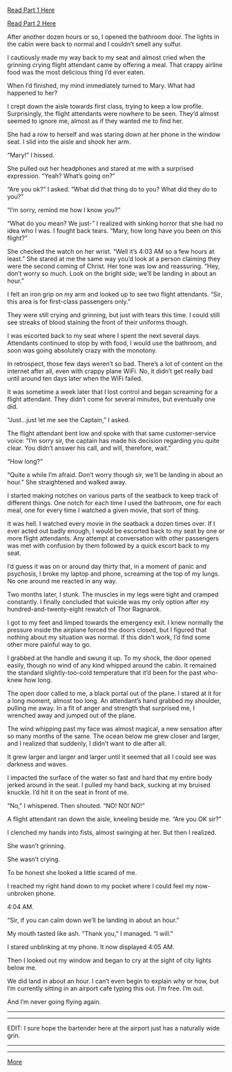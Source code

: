 [Read Part 1 Here](https://www.reddit.com/r/nosleep/comments/dlk100/ive_been_flying_for_almost_thirty_hours_and_the/?st=k269q0gn&sh=f6440917)

[Read Part 2 Here](https://www.reddit.com/r/nosleep/comments/dm86h5/ive_been_flying_for_almost_thirty_hours_and_the/?st=k269q1qh&sh=b655a8d9)

After another dozen hours or so, I opened the bathroom door. The lights in the cabin were back to normal and I couldn’t smell any sulfur. 

I cautiously made my way back to my seat and almost cried when the grinning crying flight attendant came by offering a meal. That crappy airline food was the most delicious thing I’d ever eaten. 

When I’d finished, my mind immediately turned to Mary. What had happened to her?

I crept down the aisle towards first class, trying to keep a low profile. Surprisingly, the flight attendants were nowhere to be seen. They’d almost seemed to ignore me, almost as if they wanted me to find her.

She had a row to herself and was staring down at her phone in the window seat. I slid into the aisle and shook her arm. 

“Mary!” I hissed.

She pulled out her headphones and stared at me with a surprised expression. “Yeah? What’s going on?”

“Are you ok?” I asked. “What did that thing do to you? What did they do to you?”

“I’m sorry, remind me how I know you?”

“What do you mean? We just-” I realized with sinking horror that she had no idea who I was. I fought back tears. “Mary, how long have you been on this flight?”

She checked the watch on her wrist. “Well it’s 4:03 AM so a few hours at least.” She stared at me the same way you’d look at a person claiming they were the second coming of Christ. Her tone was low and reassuring. “Hey, don’t worry so much. Look on the bright side; we’ll be landing in about an hour.”

I felt an iron grip on my arm and looked up to see two flight attendants. “Sir, this area is for first-class passengers only.” 

They were still crying and grinning, but just with tears this time. I could still see streaks of blood staining the front of their uniforms though. 

I was escorted back to my seat where I spent the next several days. Attendants continued to stop by with food, I would use the bathroom, and soon was going absolutely crazy with the monotony. 

In retrospect, those few days weren’t so bad. There’s a lot of content on the internet after all, even with crappy plane WiFi. No, it didn’t get really bad until around ten days later when the WiFi failed.

It was sometime a week later that I lost control and began screaming for a flight attendant. They didn’t come for several minutes, but eventually one did.

“Just...just let me see the Captain,” I asked.

The flight attendant bent low and spoke with that same customer-service voice: “I’m sorry sir, the captain has made his decision regarding you quite clear. You didn’t answer his call, and will, therefore, wait.”

“How long?”

“Quite a while I’m afraid. Don’t worry though sir, we’ll be landing in about an hour.” She straightened and walked away.

I started making notches on various parts of the seatback to keep track of different things. One notch for each time I used the bathroom, one for each meal, one for every time I watched a given movie, that sort of thing. 

It was hell. I watched every movie in the seatback a dozen times over. If I ever acted out badly enough, I would be escorted back to my seat by one or more flight attendants. Any attempt at conversation with other passengers was met with confusion by them followed by a quick escort back to my seat.

I’d guess it was on or around day thirty that, in a moment of panic and psychosis, I broke my laptop and phone, screaming at the top of my lungs. No one around me reacted in any way. 

Two months later, I stunk. The muscles in my legs were tight and cramped constantly. I finally concluded that suicide was my only option after my hundred-and-twenty-eight rewatch of Thor Ragnarok. 

I got to my feet and limped towards the emergency exit. I knew normally the pressure inside the airplane forced the doors closed, but I figured that nothing about my situation was normal. If this didn’t work, I’d find some other more painful way to go. 

I grabbed at the handle and swung it up. To my shock, the door opened easily, though no wind of any kind whipped around the cabin. It remained the standard slightly-too-cold temperature that it’d been for the past who-knew how long. 

The open door called to me, a black portal out of the plane. I stared at it for a long moment, almost too long. An attendant’s hand grabbed my shoulder, pulling me away. In a fit of anger and strength that surprised me, I wrenched away and jumped out of the plane. 

The wind whipping past my face was almost magical, a new sensation after so many months of the same. The ocean below me grew closer and larger, and I realized that suddenly, I didn’t want to die after all. 

It grew larger and larger and larger until it seemed that all I could see was darkness and waves.

I impacted the surface of the water so fast and hard that my entire body jerked around in the seat. I pulled my hand back, sucking at my bruised knuckle. I’d hit it on the seat in front of me.

“No,” I whispered. Then shouted. “NO! NO! NO!”

A flight attendant ran down the aisle, kneeling beside me. “Are you OK sir?”

I clenched my hands into fists, almost swinging at her. But then I realized. 

She wasn’t grinning.

She wasn’t crying. 

To be honest she looked a little scared of me.

I reached my right hand down to my pocket where I could feel my now-unbroken phone. 

4:04 AM.

“Sir, if you can calm down we’ll be landing in about an hour.”

My mouth tasted like ash. “Thank you,” I managed. “I will.”

I stared unblinking at my phone. It now displayed 4:05 AM.

Then I looked out my window and began to cry at the sight of city lights below me. 

We did land in about an hour. I can’t even begin to explain why or how, but I’m currently sitting in an airport cafe typing this out. I’m free. I’m out.

And I’m never going flying again.

---------------------------

---------------------------


EDIT: I sure hope the bartender here at the airport just has a naturally wide grin.

---------------------------

---------------------------


[More](https://www.reddit.com/r/WorchesterStreet/comments/gbpc8t/a_huge_storm_swept_through_my_town_a_week_ago_it/)
